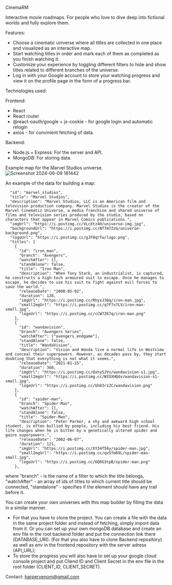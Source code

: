 CinemaRM

Interactive movie roadmaps. For people who love to dive deep into fictional worlds and fully explore them.

Features:
- Choose a cinematic universe where all titles are collected in one place and visualized as an interactive map. 
- Start watching titles in order and mark each of them as completed as you finish watching it.
- Customize your experience by toggling different filters to hide and show titles related to different branches of the universe.
- Log in with your Google account to store your watching progress and view it on the profile page in the form of a progress bar.

Technologies used:

Frontend:
- React
- React router
- @react-oauth/google + js-cookie - for google login and automatic relogin
- axios - for convinient fetching of data.

Backend:
- Node.js + Express: For the server and API.
- MongoDB: For storing data.

Example map for the Marvel Studios universe.
![Screenshot 2024-06-09 181442](https://github.com/HarperVenom/MovieFranchiseHub/assets/162710380/80f97a0e-dbb8-49e9-bb2a-5dad6429af0d)

An example of the data for building a map:
```{
  "id": "marvel_studios",
  "title": "Marvel Studios",
  "description": "Marvel Studios, LLC is an American film and television production company. Marvel Studios is the creator of the Marvel Cinematic Universe, a media franchise and shared universe of films and television series produced by the studio, based on characters that appear in Marvel Comics publications.",
  "imgUrl": "https://i.postimg.cc/VLcXtz4H/universe-img.jpg",
  "backgroundUrl": "https://i.postimg.cc/Nf7m7ZzG/universe-background.png",
  "logoUrl": "https://i.postimg.cc/gJF8qrTw/logo.png",
  "titles": [
    {
      "id": "iron_man",
      "branch": "Avengers",
      "watchAfter": [],
      "standAlone": false,
      "title": "Iron Man",
      "description": "When Tony Stark, an industrialist, is captured, he constructs a high-tech armoured suit to escape. Once he manages to escape, he decides to use his suit to fight against evil forces to save the world.",
      "releaseDate": "2008-05-02",
      "duration": 126,
      "imgUrl": "https://i.postimg.cc/RhyxJ3Qq/iron-man.jpg",
      "smallImgUrl": "https://i.postimg.cc/q7F7x7LV/iron-man-small.jpg",
      "logoUrl": "https://i.postimg.cc/cCW7Z67q/iron-man.png"
    },
    {
      "id": "wandavision",
      "branch": "Avengers Series",
      "watchAfter": ["avengers_endgame"],
      "standAlone": false,
      "title": "WandaVision",
      "description": "Vision and Wanda live a normal life in Westview and conceal their superpowers. However, as decades pass by, they start doubting that everything is not what it seems.",
      "releaseDate": "2021-01-15",
      "duration": 360,
      "imgUrl": "https://i.postimg.cc/QxhySJVs/wandavision-s1.jpg",
      "smallImgUrl": "https://i.postimg.cc/W3SXHQdv/wandavision-s1-small.jpg",
      "logoUrl": "https://i.postimg.cc/Gh83rz2C/wandavision.png"
    },
    {
      "id": "spider-man",
      "branch": "Spider-Man",
      "watchAfter": [],
      "standAlone": false,
      "title": "Spider-Man",
      "description": "Peter Parker, a shy and awkward high school student, is often bullied by people, including his best friend. His life changes when he is bitten by a genetically altered spider and gains superpowers.",
      "releaseDate": "2002-06-07",
      "duration": 121,
      "imgUrl": "https://i.postimg.cc/XY34f56y/spider-man.jpg",
      "smallImgUrl": "https://i.postimg.cc/qvSfm69L/spider-man-small.jpg",
      "logoUrl": "https://i.postimg.cc/6QRG3tpB/spider-man.png"
    },
```
where 
"branch" - is the name of a filter to which the title belongs, 
"watchAfter" - an array of ids of titles to which current title should be connected, 
"standalone" - specifies if the element should have any trail before it.

You can create your own universes with this map builder by filling the data in a similar manner.
  - For that you have to clone the project. You can create a file with the data in the same project folder and instead of fetching, simply import data from it. Or you can set up your own mongoDB database and create an env file in the root backend folder and put the connection link there (DATABASE_URI). (For that you also have to clone Backend repository) as well as env in the frontend repository with the server adress (API_URL);
  - To store the progress you will also have to set up your google cloud console project and put Cliend ID and Client Secret in the env file in the root folder (CLIENT_ID, CLIENT_SECRET).

Contact: harpervenom@gmail.com
